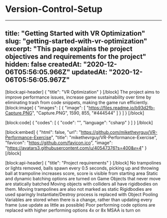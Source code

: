 # Version-Control-Setup
---
title: "Getting Started with VR Optimization"
slug: "getting-started-with-vr-optimization"
excerpt: "This page explains the project objectives and requirements for the project"
hidden: false
createdAt: "2020-12-06T05:56:05.966Z"
updatedAt: "2020-12-06T05:56:05.967Z"
---
[block:api-header]
{
  "title": "VR Optimization"
}
[/block]
The project aims to improve performance issues, increase game sustainability over time by eliminating trash from code snippets, making the game run efficiently.
[block:image]
{
  "images": [
    {
      "image": [
        "https://files.readme.io/b93d2fb-Capture.PNG",
        "Capture.PNG",
        1590,
        855,
        "#444544"
      ]
    }
  ]
}
[/block]

[block:code]
{
  "codes": [
    {
      "code": "",
      "language": "csharp"
    }
  ]
}
[/block]

[block:embed]
{
  "html": false,
  "url": "https://github.com/mikethevrguy/VR-Performance-Exercise",
  "title": "mikethevrguy/VR-Performance-Exercise",
  "favicon": "https://github.com/favicon.ico",
  "image": "https://avatars3.githubusercontent.com/u/40547376?s=400&v=4"
}
[/block]

[block:api-header]
{
  "title": "Project requirements"
}
[/block]
No trampolines or lights removed, balls spawn every 0.5 seconds, picking up and throwing ball at trampoline increases score, score is visible from starting area
Static and dynamic batching options are turned on
Game Objects that never move are statically batched
Moving objects with colliders all have rigidbodies on them. Moving trampolines are also not marked as static
Rigidbodies are used sparingly
Instantiate/Destroy process is replaced with Object Pooling 
Variables are stored when there is a change, rather than updating every frame (use update as little as possible)
Poor performing code options are replaced with higher performing options
4x or 8x MSAA is turn on
